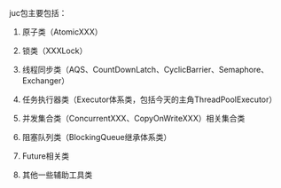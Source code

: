 juc包主要包括：

1. 原子类（AtomicXXX）

2. 锁类（XXXLock）

3. 线程同步类（AQS、CountDownLatch、CyclicBarrier、Semaphore、Exchanger）

4. 任务执行器类（Executor体系类，包括今天的主角ThreadPoolExecutor）

5. 并发集合类（ConcurrentXXX、CopyOnWriteXXX）相关集合类

6. 阻塞队列类（BlockingQueue继承体系类）

7. Future相关类

8. 其他一些辅助工具类
